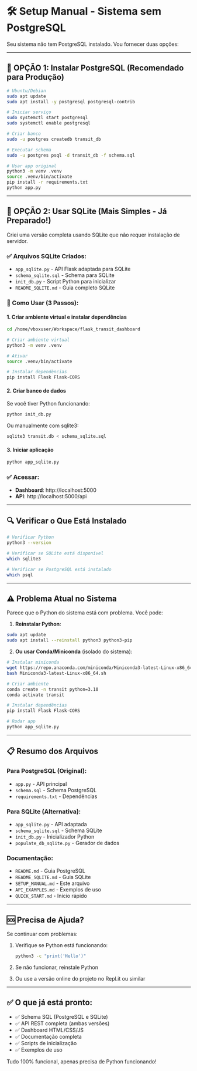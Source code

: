 # 🛠️ Setup Manual - Sistema sem PostgreSQL

Seu sistema não tem PostgreSQL instalado. Vou fornecer duas opções:

---

## 📌 OPÇÃO 1: Instalar PostgreSQL (Recomendado para Produção)

```bash
# Ubuntu/Debian
sudo apt update
sudo apt install -y postgresql postgresql-contrib

# Iniciar serviço
sudo systemctl start postgresql
sudo systemctl enable postgresql

# Criar banco
sudo -u postgres createdb transit_db

# Executar schema
sudo -u postgres psql -d transit_db -f schema.sql

# Usar app original
python3 -m venv .venv
source .venv/bin/activate
pip install -r requirements.txt
python app.py
```

---

## 📌 OPÇÃO 2: Usar SQLite (Mais Simples - Já Preparado!)

Criei uma versão completa usando SQLite que não requer instalação de servidor.

### ✅ Arquivos SQLite Criados:

- `app_sqlite.py` - API Flask adaptada para SQLite
- `schema_sqlite.sql` - Schema para SQLite
- `init_db.py` - Script Python para inicializar
- `README_SQLITE.md` - Guia completo SQLite

### 🚀 Como Usar (3 Passos):

#### 1. Criar ambiente virtual e instalar dependências

```bash
cd /home/vboxuser/Workspace/flask_transit_dashboard

# Criar ambiente virtual
python3 -m venv .venv

# Ativar
source .venv/bin/activate

# Instalar dependências
pip install Flask Flask-CORS
```

#### 2. Criar banco de dados

Se você tiver Python funcionando:
```bash
python init_db.py
```

Ou manualmente com sqlite3:
```bash
sqlite3 transit.db < schema_sqlite.sql
```

#### 3. Iniciar aplicação

```bash
python app_sqlite.py
```

### ✅ Acessar:

- **Dashboard**: http://localhost:5000
- **API**: http://localhost:5000/api

---

## 🔍 Verificar o Que Está Instalado

```bash
# Verificar Python
python3 --version

# Verificar se SQLite está disponível
which sqlite3

# Verificar se PostgreSQL está instalado
which psql
```

---

## ⚠️ Problema Atual no Sistema

Parece que o Python do sistema está com problema. Você pode:

1. **Reinstalar Python**:
```bash
sudo apt update
sudo apt install --reinstall python3 python3-pip
```

2. **Ou usar Conda/Miniconda** (isolado do sistema):
```bash
# Instalar miniconda
wget https://repo.anaconda.com/miniconda/Miniconda3-latest-Linux-x86_64.sh
bash Miniconda3-latest-Linux-x86_64.sh

# Criar ambiente
conda create -n transit python=3.10
conda activate transit

# Instalar dependências
pip install Flask Flask-CORS

# Rodar app
python app_sqlite.py
```

---

## 📋 Resumo dos Arquivos

### Para PostgreSQL (Original):
- `app.py` - API principal
- `schema.sql` - Schema PostgreSQL
- `requirements.txt` - Dependências

### Para SQLite (Alternativa):
- `app_sqlite.py` - API adaptada
- `schema_sqlite.sql` - Schema SQLite
- `init_db.py` - Inicializador Python
- `populate_db_sqlite.py` - Gerador de dados

### Documentação:
- `README.md` - Guia PostgreSQL
- `README_SQLITE.md` - Guia SQLite
- `SETUP_MANUAL.md` - Este arquivo
- `API_EXAMPLES.md` - Exemplos de uso
- `QUICK_START.md` - Início rápido

---

## 🆘 Precisa de Ajuda?

Se continuar com problemas:

1. Verifique se Python está funcionando:
   ```bash
   python3 -c "print('Hello')"
   ```

2. Se não funcionar, reinstale Python

3. Ou use a versão online do projeto no Repl.it ou similar

---

## ✅ O que já está pronto:

- ✅ Schema SQL (PostgreSQL e SQLite)
- ✅ API REST completa (ambas versões)
- ✅ Dashboard HTML/CSS/JS
- ✅ Documentação completa
- ✅ Scripts de inicialização
- ✅ Exemplos de uso

Tudo 100% funcional, apenas precisa de Python funcionando!
